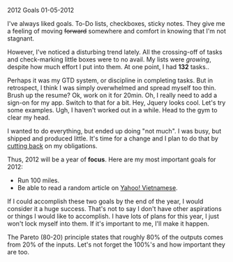 2012 Goals
01-05-2012    

I've always liked goals. To-Do lists, checkboxes, sticky notes. They give me a feeling of moving <s>forward</s> somewhere and comfort in knowing that I'm not stagnant.

However, I've noticed a disturbing trend lately. All the crossing-off of tasks and check-marking little boxes were to no avail. My lists were _growing_, despite how much effort I put into them. At one point, I had **132** tasks..

Perhaps it was my GTD system, or discipline in completing tasks. But in retrospect, I think I was simply overwhelmed and spread myself too thin. Brush up the resume? Ok, work on it for 20min. Oh, I really need to add a sign-on for my app. Switch to that for a bit. Hey, Jquery looks cool. Let's try some examples. Ugh, I haven't worked out in a while. Head to the gym to clear my head.

I wanted to do everything, but ended up doing "not much". I was busy, but shipped and produced little. It's time for a change and I plan to do that by [cutting back][1] on my obligations.

Thus, 2012 will be a year of **focus**. Here are my most important goals for 2012: 

* Run 100 miles.
* Be able to read a random article on [Yahoo! Vietnamese][2].

If I could accomplish these two goals by the end of the year, I would consider it a huge success. That's not to say I don't have other aspirations or things I would like to accomplish. I have lots of plans for this year, I just won't lock myself into them. If it's important to me, I'll make it happen.

The Pareto (80-20) principle states that roughly 80% of the outputs comes from 20% of the inputs. Let's not forget the 100%'s and how important they are too.

[1]: http://zenhabits.net/no-goal/
[2]: http://vn.yahoo.com/ 
